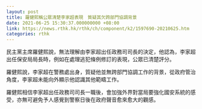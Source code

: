 ```yaml
---
layout: post
title: 羅健熙稱公眾清楚李家超表現　質疑其欠跨部門協調背景
date: 2021-06-25 15:30:37.000000000 +08:00
link: https://news.rthk.hk/rthk/ch/component/k2/1597690-20210625.htm
categories: rthk
---
```


民主黨主席羅健熙說，無法理解由李家超出任政務司司長的決定，他認為，李家超出任保安局局長時，例如在處理逃犯條例修訂的表現，公眾已清楚評分。

羅健熙說，李家超在警務處出身，質疑他並無跨部門協調工作的背景，從政府管治角度，李家超未能向外顯示他認識其他範疇工作。

羅健熙相信李家超出任政務司司長一職後，會加強外界對當局要強化國安系統的感受，亦無可避免予人感覺到警察日後在政府聲音愈來愈大的觀感。
